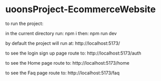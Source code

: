 # uoonsProject-EcommerceWebsite

to run the project:

in the current directory run:
npm i
then:
npm run dev

by default the project will run at:
http://localhost:5173/

to see the login sign up page route to:
http://localhost:5173/auth

to see the Home page route to:
http://localhost:5173/home

to see the Faq page route to:
http://localhost:5173/faq

